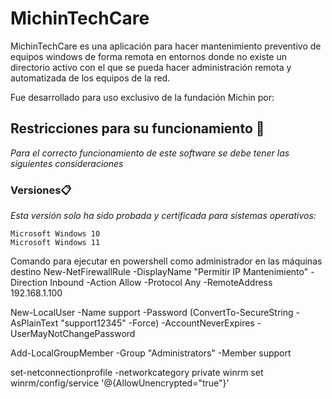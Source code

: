 # MichinTechCare 

MichinTechCare es una aplicación para hacer mantenimiento preventivo de equipos windows de forma remota en entornos donde no existe un directorio activo con el que se pueda hacer administración remota y automatizada de los equipos de la red.

Fue desarrollado para uso exclusivo de la fundación Michin por:

## Restricciones para su funcionamiento 🚀
_Para el correcto funcionamiento de este software se debe tener las siguientes consideraciones_

### Versiones📋
_Esta versión solo ha sido probada y certificada para sistemas operativos:_

```
Microsoft Windows 10
Microsoft Windows 11
```

Comando para ejecutar en powershell como administrador en las máquinas destino
New-NetFirewallRule -DisplayName "Permitir IP Mantenimiento" -Direction Inbound -Action Allow -Protocol Any -RemoteAddress 192.168.1.100

New-LocalUser -Name support -Password (ConvertTo-SecureString -AsPlainText "support12345" -Force) -AccountNeverExpires -UserMayNotChangePassword

Add-LocalGroupMember -Group "Administrators" -Member support


set-netconnectionprofile -networkcategory private
winrm set winrm/config/service '@{AllowUnencrypted="true"}'